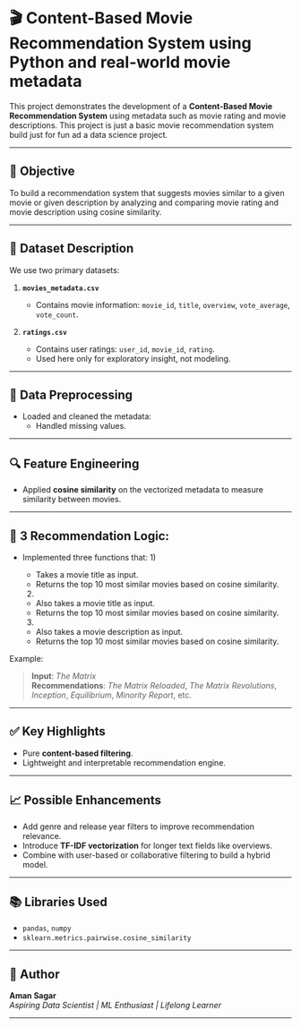 # 🎬 Content-Based Movie Recommendation System using Python and real-world movie metadata

This project demonstrates the development of a **Content-Based Movie Recommendation System** using metadata such as movie rating and movie descriptions. This project is just a basic movie recommendation system build just for fun ad a data science project.

---

## 📌 Objective

To build a recommendation system that suggests movies similar to a given movie or given description by analyzing and comparing movie rating and movie description using cosine similarity.

---

## 📂 Dataset Description

We use two primary datasets:

1. **`movies_metadata.csv`**
   - Contains movie information: `movie_id`, `title`, `overview`, `vote_average`, `vote_count`.
   
2. **`ratings.csv`**
   - Contains user ratings: `user_id`, `movie_id`, `rating`.
   - Used here only for exploratory insight, not modeling.

---

## 🧹 Data Preprocessing

- Loaded and cleaned the metadata:
  - Handled missing values.
---

## 🔍 Feature Engineering

- Applied **cosine similarity** on the vectorized metadata to measure similarity between movies.

---

## 🤖 3 Recommendation Logic:

- Implemented three functions that:
  1)
  - Takes a movie title as input.
  - Returns the top 10 most similar movies based on cosine similarity.
    
  2)
  - Also takes a movie title as input.
  - Returns the top 10 most similar movies based on cosine similarity.
 
  3)
  - Also takes a movie description as input.
  - Returns the top 10 most similar movies based on cosine similarity.

Example:
> **Input**: *The Matrix*  
> **Recommendations**: *The Matrix Reloaded*, *The Matrix Revolutions*, *Inception*, *Equilibrium*, *Minority Report*, etc.

---

## ✅ Key Highlights

- Pure **content-based filtering**.
- Lightweight and interpretable recommendation engine.

---

## 📈 Possible Enhancements

- Add genre and release year filters to improve recommendation relevance.
- Introduce **TF-IDF vectorization** for longer text fields like overviews.
- Combine with user-based or collaborative filtering to build a hybrid model.

---

## 📚 Libraries Used

- `pandas`, `numpy`
- `sklearn.metrics.pairwise.cosine_similarity`

---

## 🙌 Author

**Aman Sagar**  
*Aspiring Data Scientist | ML Enthusiast | Lifelong Learner*

---
